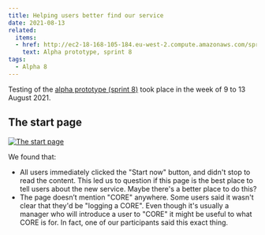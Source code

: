 ```yaml
---
title: Helping users better find our service
date: 2021-08-13
related:
  items:
  - href: http://ec2-18-168-105-184.eu-west-2.compute.amazonaws.com/sprint8/
    text: Alpha prototype, sprint 8
tags:
  - Alpha 8
---
```

Testing of the [alpha prototype (sprint 8)](http://ec2-18-168-105-184.eu-west-2.compute.amazonaws.com/sprint8/) took place in the week of 9 to 13 August 2021.

## The start page

[![The start page](/alpha-plus-ur-round-three/before-you-start.png)](/alpha-plus-ur-round-three/before-you-start.png)

We found that:

* All users immediately clicked the "Start now" button, and didn't stop to read the content. This led us to question if this page is the best place to tell users about the new service. Maybe there's a better place to do this?
* The page doesn’t mention "CORE" anywhere. Some users said it wasn't clear that they'd be "logging a CORE". Even though it's usually a manager who will introduce a user to "CORE" it might be useful to what CORE is for. In fact, one of our participants said this exact thing.
